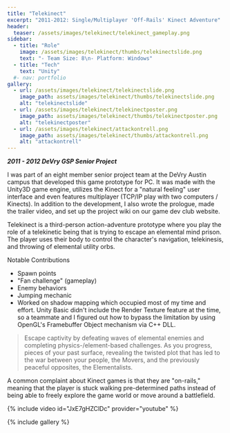 ```yaml
---
title: "Telekinect"
excerpt: "2011-2012: Single/Multiplayer 'Off-Rails' Kinect Adventure"
header:
  teaser: /assets/images/telekinect/telekinect_gameplay.png
sidebar:
  - title: "Role"
    image: /assets/images/telekinect/thumbs/telekinectslide.png
    text: "- Team Size: 8\n- Platform: Windows"
  - title: "Tech"
    text: "Unity"
  #- nav: portfolio
gallery:
  - url: /assets/images/telekinect/telekinectslide.png
    image_path: assets/images/telekinect/thumbs/telekinectslide.png
    alt: "telekinectslide"
  - url: /assets/images/telekinect/telekinectposter.png
    image_path: assets/images/telekinect/thumbs/telekinectposter.png
    alt: "telekinectposter"
  - url: /assets/images/telekinect/attackontrell.png
    image_path: assets/images/telekinect/thumbs/attackontrell.png
    alt: "attackontrell"
---
```

_**2011 - 2012 DeVry GSP Senior Project**_

I was part of an eight member senior project team at the DeVry Austin campus that developed this game prototype for PC. It was made with the Unity3D game engine, utilizes the Kinect for a "natural feeling" user interface and even features multiplayer (TCP/IP play with two computers / Kinects). In addition to the development, I also wrote the prologue, made the trailer video, and set up the project wiki on our game dev club website.

Telekinect is a third-person action-adventure prototype where you play the role of a telekinetic being that is trying to escape an elemental mind prison. The player uses their body to control the character's navigation, telekinesis, and throwing of elemental utility orbs.

Notable Contributions
- Spawn points
- "Fan challenge" (gameplay)
- Enemy behaviors
- Jumping mechanic
- Worked on shadow mapping which occupied most of my time and effort. Unity Basic didn't include the Render Texture feature at the time, so a teammate and I figured out how to bypass the limitation by using OpenGL's Framebuffer Object mechanism via C++ DLL.

<blockquote><p>
Escape captivity by defeating waves of elemental enemies and completing physics-/element-based challenges. As you progress, pieces of your past surface, revealing the twisted plot that has led to the war between your people, the Movers, and the previously peaceful opposites, the Elementalists.
</p></blockquote>

A common complaint about Kinect games is that they are "on-rails," meaning that the player is stuck walking pre-determined paths instead of being able to freely explore the game world or move around a battlefield.

{% include video id="JxE7gHZClDc" provider="youtube" %}

{% include gallery %}
